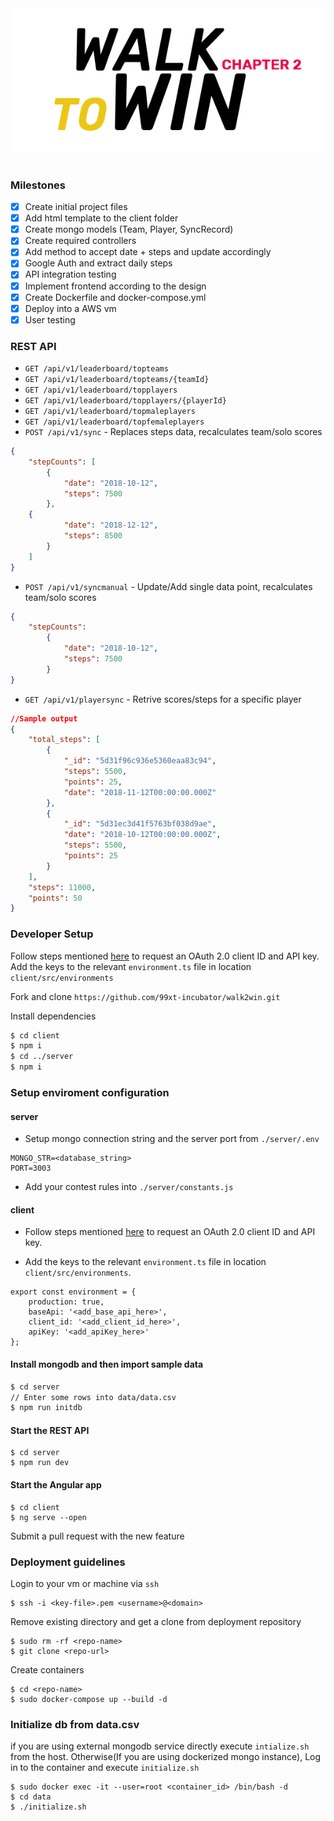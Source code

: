 <div align="center">
   <img src="w2w-logo.png">
</div>
<br/>

### Milestones

- [x] Create initial project files
- [x] Add html template to the client folder
- [x] Create mongo models (Team, Player, SyncRecord)
- [x] Create required controllers 
- [x] Add method to accept date + steps and update accordingly 
- [x] Google Auth and extract daily steps 
- [x] API integration testing
- [x] Implement frontend according to the design
- [x] Create Dockerfile and docker-compose.yml
- [x] Deploy into a AWS vm
- [x] User testing

### REST API

- `GET /api/v1/leaderboard/topteams`
- `GET /api/v1/leaderboard/topteams/{teamId}`
- `GET /api/v1/leaderboard/topplayers`
- `GET /api/v1/leaderboard/topplayers/{playerId}`
- `GET /api/v1/leaderboard/topmaleplayers`
- `GET /api/v1/leaderboard/topfemaleplayers`
- `POST /api/v1/sync` - Replaces steps data, recalculates team/solo scores

```json
{
	"stepCounts": [
		{
			"date": "2018-10-12",
			"steps": 7500
		},
    {
			"date": "2018-12-12",
			"steps": 8500
		}	
	]
}
```

- `POST /api/v1/syncmanual` - Update/Add single data point, recalculates team/solo scores

```json
{
	"stepCounts": 
		{
			"date": "2018-10-12",
			"steps": 7500
		}
}
```
- `GET /api/v1/playersync` - Retrive scores/steps for a specific player

```json
//Sample output
{
    "total_steps": [
        {
            "_id": "5d31f96c936e5360eaa83c94",
            "steps": 5500,
            "points": 25,
            "date": "2018-11-12T00:00:00.000Z"
        },
        {
            "_id": "5d31ec3d41f5763bf038d9ae",
            "date": "2018-10-12T00:00:00.000Z",
            "steps": 5500,
            "points": 25
        }
    ],
    "steps": 11000,
    "points": 50
}
```

### Developer Setup

Follow steps mentioned [here](https://developers.google.com/fit/rest/v1/get-started) to request an OAuth 2.0 client ID and API key.
Add the keys to the relevant `environment.ts` file in location `client/src/environments`

Fork and clone `https://github.com/99xt-incubator/walk2win.git`

Install dependencies 

```bash
$ cd client
$ npm i
$ cd ../server
$ npm i
```
### Setup enviroment configuration

#### server

- Setup mongo connection string and the server port from `./server/.env`

```
MONGO_STR=<database_string>
PORT=3003
```

- Add your contest rules into `./server/constants.js`

#### client

- Follow steps mentioned [here](https://developers.google.com/fit/rest/v1/get-started) to request an OAuth 2.0 client ID and API key.

- Add the keys to the relevant `environment.ts` file in location `client/src/environments`.
```
export const environment = {
	production: true,
	baseApi: '<add_base_api_here>',
	client_id: '<add_client_id_here>',
	apiKey: '<add_apiKey_here>'
};
```

#### Install mongodb and then import sample data

```bash
$ cd server
// Enter some rows into data/data.csv
$ npm run initdb
```

#### Start the REST API

```
$ cd server
$ npm run dev
```

#### Start the Angular app

```
$ cd client
$ ng serve --open
```

Submit a pull request with the new feature


### Deployment guidelines

Login to your vm or machine via `ssh`

```
$ ssh -i <key-file>.pem <username>@<domain>
```

Remove existing directory and get a clone from deployment repository

```
$ sudo rm -rf <repo-name>
$ git clone <repo-url>
```

Create containers 

```
$ cd <repo-name>
$ sudo docker-compose up --build -d
```
### Initialize db from data.csv
if you are using external mongodb service directly execute `intialize.sh` from the host. Otherwise(If you are using dockerized mongo instance), Log in to the container and execute `initialize.sh` 

```
$ sudo docker exec -it --user=root <container_id> /bin/bash -d
$ cd data
$ ./initialize.sh
```
